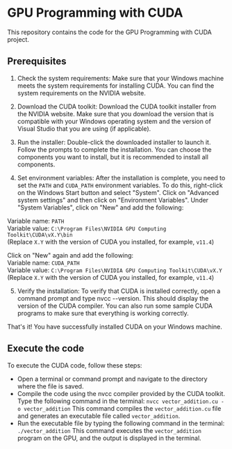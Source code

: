 # GPU Programming with CUDA

This repository contains the code for the GPU Programming with CUDA project.

## Prerequisites
1) Check the system requirements: Make sure that your Windows machine meets the system requirements for installing CUDA. You can find the system requirements on the NVIDIA website.

2) Download the CUDA toolkit: Download the CUDA toolkit installer from the NVIDIA website. Make sure that you download the version that is compatible with your Windows operating system and the version of Visual Studio that you are using (if applicable).

3) Run the installer: Double-click the downloaded installer to launch it. Follow the prompts to complete the installation. You can choose the components you want to install, but it is recommended to install all components.

4) Set environment variables: After the installation is complete, you need to set the `PATH` and `CUDA_PATH` environment variables. To do this, right-click on the Windows Start button and select "System". Click on "Advanced system settings" and then click on "Environment Variables". Under "System Variables", click on "New" and add the following: 
   
Variable name: `PATH`  
Variable value: `C:\Program Files\NVIDIA GPU Computing Toolkit\CUDA\vX.Y\bin`  
(Replace `X.Y` with the version of CUDA you installed, for example, `v11.4`)  
  
Click on "New" again and add the following:  
Variable name: `CUDA_PATH`  
Variable value: `C:\Program Files\NVIDIA GPU Computing Toolkit\CUDA\vX.Y`  
(Replace `X.Y` with the version of CUDA you installed, for example, `v11.4`)

5) Verify the installation: To verify that CUDA is installed correctly, open a command prompt and type nvcc --version. This should display the version of the CUDA compiler. You can also run some sample CUDA programs to make sure that everything is working correctly.

That's it! You have successfully installed CUDA on your Windows machine.

## Execute the code

To execute the CUDA code, follow these steps:

- Open a terminal or command prompt and navigate to the directory where the file is saved.
- Compile the code using the nvcc compiler provided by the CUDA toolkit. Type the following command in the terminal: `nvcc vector_addition.cu -o vector_addition`
This command compiles the `vector_addition.cu` file and generates an executable file called `vector_addition`.
- Run the executable file by typing the following command in the terminal:
`./vector_addition`
This command executes the `vector_addition` program on the GPU, and the output is displayed in the terminal.